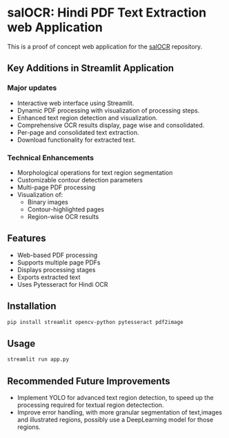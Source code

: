 # salOCR: Hindi PDF Text Extraction  web Application
This is a proof of concept web application for the [salOCR](https://github.com/VannAIOrg/salOCR) repository.

## Key Additions in Streamlit Application

### Major updates
- Interactive web interface using Streamlit.
- Dynamic PDF processing with visualization of processing steps.
- Enhanced text region detection and visualization.
- Comprehensive OCR results display, page wise and consolidated.
- Per-page and consolidated text extraction.
- Download functionality for extracted text.

### Technical Enhancements
- Morphological operations for text region segmentation
- Customizable contour detection parameters
- Multi-page PDF processing
- Visualization of:
  - Binary images
  - Contour-highlighted pages
  - Region-wise OCR results

## Features
- Web-based PDF processing
- Supports multiple page PDFs
- Displays processing stages
- Exports extracted text
- Uses Pytesseract for Hindi OCR

## Installation
```bash
pip install streamlit opencv-python pytesseract pdf2image
```

## Usage
```bash
streamlit run app.py
```

## Recommended Future Improvements
- Implement YOLO for advanced text region detection, to speed up the processing required for textual region detectection.
- Improve error handling, with more granular segmentation of text,images and illustrated regions, possibly use a DeepLearning model for those regions.
